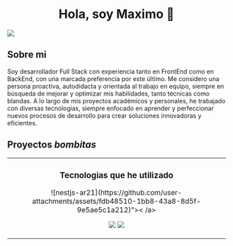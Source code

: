 <div align="center">
<h1 align="center">Hola, soy <a >Maximo</a> 👋</h1>
</div>
<img src="![68747470733a2f2f692e70696e696d672e636f6d2f6f726967696e616c732f38312f31372f38622f38313137386234376138353938663063383163343739396632636464343035372e676966](https://github.com/user-attachments/assets/91803e33-b8b2-4fdd-8ed1-d3d97c0a18e8)
">


## Sobre mi

Soy desarrollador Full Stack con experiencia tanto en FrontEnd como en BackEnd, con una marcada preferencia por este último. Me considero una persona proactiva, autodidacta y orientada al trabajo en equipo, siempre en búsqueda de mejorar y optimizar mis habilidades, tanto técnicas como blandas. A lo largo de mis proyectos académicos y personales, he trabajado con diversas tecnologías, siempre enfocado en aprender y perfeccionar nuevos procesos de desarrollo para crear soluciones innovadoras y eficientes.
<br>

## Proyectos *bombitas*
<table>
<tr>
<td width="50%">
<h3 align="center">Tecnologias que he utilizado</h3>
<div align="center">
<a <img src="<svg xmlns="http://www.w3.org/2000/svg" viewBox="0 0 31.75 15.875" height="60" width="120" fill="#ea2845"><path d="M8.407 2.617c-.077 0-.15.017-.215.04.14.094.218.218.257.36.003.02.008.033.01.052s.006.033.006.05c.01.243-.063.273-.116.417a.59.59 0 0 0 .039.543.33.33 0 0 0 .033.061c-.105-.698.477-.803.585-1.02.008-.2-.15-.317-.273-.406a.61.61 0 0 0-.326-.094zm.877.157c-.01.063-.003.047-.006.08l-.006.072-.02.066a.62.62 0 0 1-.022.066l-.03.063c-.008.01-.014.022-.022.033l-.017.025-.04.055c-.017.017-.03.036-.05.05s-.033.033-.052.047c-.058.044-.124.077-.185.12-.02.014-.04.025-.055.04s-.036.028-.052.044-.033.033-.05.052-.03.036-.04.055l-.04.058-.03.063-.022.063-.02.07c-.003.01-.003.025-.006.036s-.003.022-.006.033l-.003.07a.3.3 0 0 0 .003.05c0 .022.003.044.008.07s.008.044.014.066l.022.066c.006.014.014.028.02.04l-.634-.246-.32-.083-.174-.04a5.12 5.12 0 0 0-.502-.074 4.65 4.65 0 0 0-.508-.028l-.36.014a5.25 5.25 0 0 0-.505.061l-.124.022-.248.055-.124.033-.12.052-.09.04-.09.044c-.008.003-.014.006-.02.008l-.086.044c-.02.008-.04.02-.055.028-.008.006-.02.01-.025.014l-.072.04c-.025.014-.047.028-.066.04l-.055.04-.06.044-.047.04c-.03.022-.044.036-.058.047l-.06.058-.055.052-.047.05c-.006.006-.014.01-.02.017-.014.017-.03.033-.047.05l-.074.08-.15.143a1.57 1.57 0 0 1-.154.121l-.166.105a1.68 1.68 0 0 1-.174.083c-.058.025-.12.047-.18.066-.116.025-.234.072-.337.08-.022 0-.047.006-.07.008l-.07.017-.066.025c-.022.008-.044.02-.066.03s-.04.025-.06.04a.45.45 0 0 0-.055.047c-.02.014-.04.033-.055.05l-.047.055c-.014.022-.03.04-.04.063s-.028.04-.04.063l-.03.072-.025.072-.014.066c-.008.033-.008.066-.01.083s-.006.036-.006.055c0 .01 0 .025.003.036.003.02.006.036.01.052l.02.05c.008.02.02.036.03.052l.036.05.047.044c.017.017.033.03.052.044.066.058.083.077.168.12.014.008.028.014.044.022.014.04.02.06.025.083s.014.047.022.066l.022.05.04.074.04.058.047.052c.017.017.033.03.052.047l.055.04a.44.44 0 0 0 .061.036c.02.01.04.022.063.03.017.008.036.014.055.02s.036.01.047.014c-.008.15-.01.3.01.34.025.055.146-.113.268-.306-.017.2-.028.414 0 .48s.196-.146.34-.384c1.956-.452 3.74.9 3.93 2.808-.036-.298-.403-.463-.57-.422-.083.204-.223.466-.45.63a1.77 1.77 0 0 0-.028-.552c-.06.254-.18.49-.342.695a.77.77 0 0 1-.662-.298c-.01-.008-.014-.025-.022-.036L5.5 10.1c-.008-.02-.014-.04-.017-.058s-.003-.04-.003-.06v-.04c.003-.02.008-.04.014-.058l.02-.058c.01-.02.02-.04.033-.058.047-.132.047-.24-.04-.303-.017-.01-.033-.02-.052-.028-.01-.003-.025-.008-.036-.01l-.022-.008-.058-.014a.21.21 0 0 0-.058-.008.45.45 0 0 0-.061-.006c-.014 0-.028.003-.04.003-.022 0-.04.003-.06.008l-.058.01-.058.02-.055.025-.052.028c-.643.42-.26 1.4.18 1.686-.166.03-.334.066-.38.102.113.077.237.138.367.2l.447.132a2.56 2.56 0 0 0 .695.052c1.222-.086 2.224-1.015 2.406-2.24l.017.072.025.154c.006.028.008.052.01.074l.006.083.006.09v.044c0 .014.003.03.003.044s-.003.033-.003.05v.04c0 .02-.003.036-.003.055 0 .01 0 .022-.003.036l-.003.06c-.003.008-.003.017-.003.025l-.008.063c0 .008 0 .017-.003.025l-.01.08v.005l-.017.077-.017.083-.044.17-.028.088-.06.16-.033.08-.04.077c-.003.008-.006.014-.008.02a2.64 2.64 0 0 1-.781.935c-.022.014-.044.03-.066.047-.006.006-.014.008-.02.014l-.06.04.008.017h.003l.116-.017h.003l.215-.04c.02-.003.04-.008.06-.014l.04-.008.058-.01.05-.014a5.23 5.23 0 0 0 .8-.265 4.42 4.42 0 0 1-1.713 1.399 4.54 4.54 0 0 0 .941-.163c1.112-.328 2.047-1.076 2.607-2.083-.113.637-.367 1.244-.742 1.774.268-.177.513-.38.737-.612.618-.646 1.024-1.465 1.16-2.345.094.436.12.886.08 1.33 1.992-2.778.166-5.658-.6-6.417-.01.02-.014.052-.016.086l-.028.185-.047.182-.066.177-.083.168-.1.157-.113.15c-.04.05-.086.094-.13.138l-.08.07-.063.055a1.54 1.54 0 0 1-.154.108l-.163.094-.174.077a1.94 1.94 0 0 1-.179.058l-.185.04c-.063.01-.127.017-.188.022l-.132.006c-.063 0-.127-.006-.188-.01a1.38 1.38 0 0 1-.188-.027c-.063-.01-.124-.028-.185-.047h-.003l.182-.022.185-.04.18-.058c.06-.022.12-.05.174-.077a1.93 1.93 0 0 0 .166-.091l.154-.1a1.51 1.51 0 0 0 .141-.124 1.5 1.5 0 0 0 .13-.135l.116-.15c.006-.008.01-.02.017-.028l.08-.132.083-.168.066-.177c.02-.058.033-.12.047-.18l.028-.185.01-.188-.005-.132-.022-.185-.04-.185-.06-.177c-.022-.058-.05-.116-.077-.17l-.094-.163-.1-.152-.127-.14-.072-.07-.383-.27c-.02-.01-.036-.02-.055-.028-.09-.058-.177-.088-.262-.116z" fill-rule="evenodd"/><path d="M14.806 9.806a.87.87 0 0 1 .201-.067c.155-.025.243-.046.268-.063.042-.025.07-.06.084-.092.017-.06.025-.18.025-.373v-.365l.004-.298-.013-.445V7.84c0-.176-.013-.323-.042-.432-.008-.042-.046-.084-.105-.126-.08-.06-.2-.113-.398-.168l-.004-.2.096-.02c.03-.004.143-.034.34-.084l.298-.117.07-.038a1.07 1.07 0 0 1 .113-.084 1.73 1.73 0 0 0 .302-.306l.222-.017-.008.474c-.004.046-.004.084-.004.113l.004.193c.235-.2.445-.34.638-.42a1.82 1.82 0 0 1 .71-.155 1.24 1.24 0 0 1 .696.197c.196.13.33.28.4.45s.092.52.092 1.036l-.017 1.376a.36.36 0 0 0 .034.159.73.73 0 0 0 .235.063l.206.038a.23.23 0 0 1 .038.134l-.004.138-.826-.06-.243.008h-.193l-.558.042h-.143c-.004-.038-.004-.063-.004-.084l.008-.164c.038-.008.138-.02.294-.042.042-.004.088-.017.143-.03.055-.02.088-.046.096-.067.02-.05.034-.138.034-.273l-.008-.545.004-.487c0-.596-.034-.965-.1-1.107-.1-.214-.268-.32-.482-.32a1.14 1.14 0 0 0-.487.122 2.09 2.09 0 0 0-.524.365l-.008.07.008.264-.004.28.017.675-.008.105c0 .457.017.717.055.776s.176.122.42.193l.013.105c0 .034-.013.084-.03.155l-.222.004a2.34 2.34 0 0 1-.277-.025L15.8 10l-.973.03a.22.22 0 0 1-.017-.088l.004-.134zM19.76 7.8c.075-.24.138-.398.197-.474.155-.23.323-.4.5-.54s.34-.214.482-.256a1.68 1.68 0 0 1 .453-.08 2.56 2.56 0 0 1 .638.063 1.19 1.19 0 0 1 .411.172 2.17 2.17 0 0 1 .377.331 1.38 1.38 0 0 1 .231.398 1.6 1.6 0 0 1 .105.549l-.47-.008a19.66 19.66 0 0 1-.851-.038l-.336-.017-.453.004h-.365l-.008.1c0 .15.02.306.055.474s.092.306.164.432a1.18 1.18 0 0 0 .273.319c.1.092.222.155.336.197l.243.08.436-.02a2.08 2.08 0 0 0 .352-.105 2.21 2.21 0 0 0 .373-.226l.256.2c-.247.268-.508.47-.772.6s-.562.18-.9.18c-.222 0-.403-.017-.545-.06a1.65 1.65 0 0 1-.508-.23 1.87 1.87 0 0 1-.4-.386c-.12-.15-.193-.315-.247-.478-.067-.214-.105-.386-.105-.512a3.33 3.33 0 0 1 .06-.663zm2.45-.18c-.004-.16-.034-.306-.092-.453s-.15-.252-.277-.33a.68.68 0 0 0-.373-.122c-.2 0-.357.084-.512.247s-.235.4-.256.675l.96.004.26-.013.176-.013.113.004zm1.6 1.222a1.05 1.05 0 0 1 .185-.025l.088.004.038.042.302.487c.096.113.193.206.3.277.063.042.164.092.302.138a.87.87 0 0 0 .298.05.65.65 0 0 0 .453-.168c.126-.117.2-.24.2-.373 0-.088-.025-.164-.07-.226s-.143-.126-.285-.2c-.07-.03-.247-.08-.533-.15L24.6 8.56a1.14 1.14 0 0 1-.352-.21.95.95 0 0 1-.235-.306c-.07-.16-.1-.298-.1-.4 0-.214.034-.386.092-.524a1.16 1.16 0 0 1 .264-.361c.08-.08.2-.15.365-.214a1.46 1.46 0 0 1 .528-.096 3.88 3.88 0 0 1 .705.055 1.89 1.89 0 0 1 .512.164c.02.063.042.214.075.445l.046.415c0 .02-.004.042-.013.063a.72.72 0 0 1-.185.034c-.025 0-.067-.004-.122-.008a2.33 2.33 0 0 1-.1-.176c-.134-.252-.273-.428-.415-.528s-.302-.155-.5-.155-.357.06-.487.168a.42.42 0 0 0-.143.336c0 .092.05.185.15.28s.268.172.512.222c.37.08.642.164.814.243.252.117.432.26.533.42s.155.344.155.554c0 .327-.126.6-.373.818s-.6.323-1.074.323a6.11 6.11 0 0 1-.482-.042c-.117-.013-.256-.042-.415-.084a3.82 3.82 0 0 1-.31-.122.22.22 0 0 1-.067-.06c-.008-.025-.03-.143-.055-.352l-.07-.617zm3.456-2.014c.33-.138.57-.277.717-.4s.306-.357.474-.66h.24a.72.72 0 0 1 .038.231l-.004.344-.013.247.004.096.096.004.394-.017.315-.008a.97.97 0 0 1 .029.201c0 .067-.013.143-.034.226a1.57 1.57 0 0 1-.21.017c-.02 0-.067 0-.134-.008h-.218l-.076-.004-.2.008-.008 1.6.017.583a.59.59 0 0 0 .101.222.5.5 0 0 0 .214.046c.075 0 .13-.008.168-.02s.1-.055.185-.122c.017-.017.046-.034.08-.06a.88.88 0 0 1 .168.159l.017.05a1.02 1.02 0 0 1-.419.365c-.176.088-.365.13-.566.13-.264 0-.474-.084-.638-.247s-.243-.424-.243-.772l.017-.738V7.1l-.13-.004-.306.004-.055-.013a.12.12 0 0 1-.025-.07l.008-.2z"/></svg>![nestjs-ar21](https://github.com/user-attachments/assets/fdb48510-1bb8-43a8-8d5f-9e5ae5c1a212)"><
/a>
<p>
<a >
<img src="https://img.shields.io/badge/CÓDIGO-ff9?style=for-the-badge&logo=github&logoColor=black">
</a>
<a >
<img src="https://img.shields.io/badge/-Youtube-green?style=for-the-badge&color=fbfc40">
</a>
